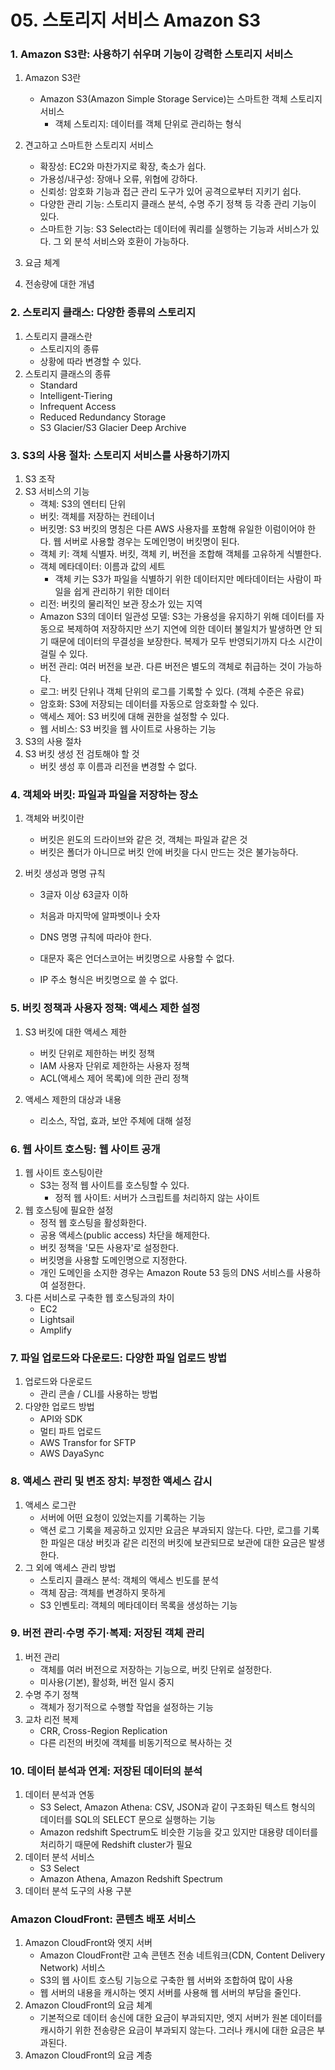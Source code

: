 # 05. 스토리지 서비스 Amazon S3

### 1. Amazon S3란: 사용하기 쉬우며 기능이 강력한 스토리지 서비스

1. Amazon S3란

   - Amazon S3(Amazon Simple Storage Service)는 스마트한 객체 스토리지 서비스
     - 객체 스토리지: 데이터를 객체 단위로 관리하는 형식

2. 견고하고 스마트한 스토리지 서비스

   - 확장성: EC2와 마찬가지로 확장, 축소가 쉽다.
   - 가용성/내구성: 장애나 오류, 위협에 강하다.
   - 신뢰성: 암호화 기능과 접근 관리 도구가 있어 공격으로부터 지키기 쉽다.
   - 다양한 관리 기능: 스토리지 클래스 분석, 수명 주기 정책 등 각종 관리 기능이 있다.
   - 스마트한 기능: S3 Select라는 데이터에 쿼리를 실행하는 기능과 서비스가 있다. 그 외 분석 서비스와 호환이 가능하다.

3. 요금 체계

4. 전송량에 대한 개념

   

### 2. 스토리지 클래스: 다양한 종류의 스토리지

1. 스토리지 클래스란
   - 스토리지의 종류
   - 상황에 따라 변경할 수 있다.
2. 스토리지 클래스의 종류
   - Standard
   - Intelligent-Tiering
   - Infrequent Access
   - Reduced Redundancy Storage
   - S3 Glacier/S3 Glacier Deep Archive



### 3. S3의 사용 절차: 스토리지 서비스를 사용하기까지

1. S3 조작
2. S3 서비스의 기능
   - 객체: S3의 엔터티 단위
   - 버킷: 객체를 저장하는 컨테이너
   - 버킷명: S3 버킷의 명칭은 다른 AWS 사용자를 포함해 유일한 이럼이어야 한다. 웹 서버로 사용할 경우는 도메인명이 버킷명이 된다.
   - 객체 키: 객체 식별자. 버킷, 객체 키, 버전을 조합해 객체를 고유하게 식별한다.
   - 객체 메타데이터: 이름과 값의 세트
     - 객체 키는 S3가 파일을 식별하기 위한 데이터지만 메타데이터는 사람이 파일을 쉽게 관리하기 위한 데이터
   - 리전: 버킷의 물리적인 보관 장소가 있는 지역
   - Amazon S3의 데이터 일관성 모델: S3는 가용성을 유지하기 위해 데이터를 자동으로 복제하여 저장하지만 쓰기 지연에 의한 데이터 불일치가 발생하면 안 되기 때문에 데이터의 무결성을 보장한다. 복제가 모두 반영되기까지 다소 시간이 걸릴 수 있다.
   - 버전 관리: 여러 버전을 보관. 다른 버전은 별도의 객체로 취급하는 것이 가능하다.
   - 로그: 버킷 단위나 객체 단위의 로그를 기록할 수 있다. (객체 수준은 유료)
   - 암호화: S3에 저장되는 데이터를 자동으로 암호화할 수 있다.
   - 액세스 제어: S3 버킷에 대해 권한을 설정할 수 있다.
   - 웹 서비스: S3 버킷을 웹 사이트로 사용하는 기능
3. S3의 사용 절차
4. S3 버킷 생성 전 검토해야 할 것
   - 버킷 생성 후 이름과 리전을 변경할 수 없다.



### 4. 객체와 버킷: 파일과 파일을 저장하는 장소

1. 객체와 버킷이란

   - 버킷은 윈도의 드라이브와 같은 것, 객체는 파일과 같은 것
   - 버킷은 폴더가 아니므로 버킷 안에 버킷을 다시 만드는 것은 불가능하다.

2. 버킷 생성과 명명 규칙

   - 3글자 이상 63글자 이하

   - 처음과 마지막에 알파벳이나 숫자
   - DNS 명명 규칙에 따라야 한다.
   - 대문자 혹은 언더스코어는 버킷명으로 사용할 수 없다.
   - IP 주소 형식은 버킷명으로 쓸 수 없다.



### 5. 버킷 정책과 사용자 정책: 액세스 제한 설정

1. S3 버킷에 대한 액세스 제한
   - 버킷 단위로 제한하는 버킷 정책
   - IAM 사용자 단위로 제한하는 사용자 정책
   - ACL(액세스 제어 목록)에 의한 관리 정책

2. 액세스 제한의 대상과 내용
   - 리소스, 작업, 효과, 보안 주체에 대해 설정



### 6. 웹 사이트 호스팅: 웹 사이트 공개

1. 웹 사이트 호스팅이란
   - S3는 정적 웹 사이트를 호스팅할 수 있다.
     - 정적 웹 사이트: 서버가 스크립트를 처리하지 않는 사이트
2. 웹 호스팅에 필요한 설정
   - 정적 웹 호스팅을 활성화한다.
   - 공용 액세스(public access) 차단을 해제한다.
   - 버킷 정책을 '모든 사용자'로 설정한다.
   - 버킷명을 사용할 도메인명으로 지정한다.
   - 개인 도메인을 소지한 경우는 Amazon Route 53 등의 DNS 서비스를 사용하여 설정한다.
3. 다른 서비스로 구축한 웹 호스팅과의 차이
   - EC2
   - Lightsail
   - Amplify



### 7. 파일 업로드와 다운로드: 다양한 파일 업로드 방법

1. 업로드와 다운로드
   - 관리 콘솔 / CLI를 사용하는 방법
2. 다양한 업로드 방법
   - API와 SDK
   - 멀티 파트 업로드
   - AWS Transfor for SFTP
   - AWS DayaSync



### 8. 액세스 관리 및 변조 장치: 부정한 액세스 감시

1. 액세스 로그란
   - 서버에 어떤 요청이 있었는지를 기록하는 기능
   - 액션 로그 기록을 제공하고 있지만 요금은 부과되지 않는다. 다만, 로그를 기록한 파일은 대상 버킷과 같은 리전의 버킷에 보관되므로 보관에 대한 요금은 발생한다.
2. 그 외에 액세스 관리 방법
   - 스토리지 클래스 분석: 객체의 액세스 빈도를 분석
   - 객체 잠금: 객체를 변경하지 못하게
   - S3 인벤토리: 객체의 메타데이터 목록을 생성하는 기능



### 9. 버전 관리·수명 주기·복제: 저장된 객체 관리

1. 버전 관리
   - 객체를 여러 버전으로 저장하는 기능으로, 버킷 단위로 설정한다.
   - 미사용(기본), 활성화, 버전 일시 중지
2. 수명 주기 정책
   - 객체가 정기적으로 수행할 작업을 설정하는 기능
3. 교차 리전 복제
   - CRR, Cross-Region Replication
   - 다른 리전의 버킷에 객체를 비동기적으로 복사하는 것



### 10. 데이터 분석과 연계: 저장된 데이터의 분석

1. 데이터 분석과 연동
   - S3 Select, Amazon Athena: CSV, JSON과 같이 구조화된 텍스트 형식의 데이터를 SQL의 SELECT 문으로 실행하는 기능
   - Amazon redshift Spectrum도 비슷한 기능을 갖고 있지만 대용량 데이터를 처리하기 때문에 Redshift cluster가 필요
2. 데이터 분석 서비스
   - S3 Select
   - Amazon Athena, Amazon Redshift Spectrum
3. 데이터 분석 도구의 사용 구분



### Amazon CloudFront: 콘텐츠 배포 서비스

1. Amazon CloudFront와 엣지 서버
   - Amazon CloudFront란 고속 콘텐츠 전송 네트워크(CDN, Content Delivery Network) 서비스
   - S3의 웹 사이트 호스팅 기능으로 구축한 웹 서버와 조합하여 많이 사용
   - 웹 서버의 내용을 캐시하는 엣지 서버를 사용해 웹 서버의 부담을 줄인다.
2. Amazon CloudFront의 요금 체계
   - 기본적으로 데이터 송신에 대한 요금이 부과되지만, 엣지 서버가 원본 데이터를 캐시하기 위한 전송량은 요금이 부과되지 않는다. 그러나 캐시에 대한 요금은 부과된다.
3. Amazon CloudFront의 요금 계층